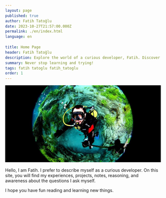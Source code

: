 ```yaml
---
layout: page
published: true
author: Fatih Tatoğlu
date: 2023-10-27T21:57:00.000Z
permalink: ./en/index.html
language: en

title: Home Page
header: Fatih Tatoğlu
description: Explore the world of a curious developer, Fatih. Discover experiences, projects, notes, and insights. Learn, have fun, and support with your feedback.
summary: Never stop learning and trying!
tags: fatih tatoglu fatih_tatoglu
order: 1
---
```


![Fatih Tatoğlu](../../image/about_me.jpg "The photo was taken by [Erkan Balk](https://www.facebook.com/erkan.balk 'Erkan Balk | Facebook') in Eskişehir on January 2, 2015.")

Hello, I am Fatih. I prefer to describe myself as a curious developer. On this site, you will find my experiences, projects, notes, reasoning, and awareness about the questions I ask myself.

I hope you have fun reading and learning new things.

